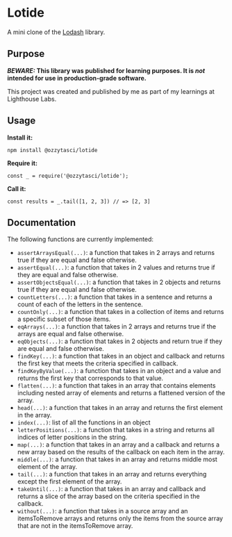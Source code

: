 # Lotide

A mini clone of the [Lodash](https://lodash.com) library.

## Purpose

**_BEWARE:_ This library was published for learning purposes. It is _not_ intended for use in production-grade software.**

This project was created and published by me as part of my learnings at Lighthouse Labs. 

## Usage

**Install it:**

`npm install @ozzytasci/lotide`

**Require it:**

`const _ = require('@ozzytasci/lotide');`

**Call it:**

`const results = _.tail([1, 2, 3]) // => [2, 3]`

## Documentation

The following functions are currently implemented:




* `assertArraysEqual(...)`: a function that takes in 2 arrays and returns true if they are equal and false otherwise.
* `assertEqual(...)`: a function that takes in 2 values and returns true if they are equal and false otherwise.
* `assertObjectsEqual(...)`: a function that takes in 2 objects and returns true if they are equal and false otherwise.
* `countLetters(...)`: a function that takes in a sentence and returns a count of each of the letters in the sentence.
* `countOnly(...)`: a function that takes in a collection of items and returns a specific subset of those items.
* `eqArrays(...)`: a function that takes in 2 arrays and returns true if the arrays are equal and false otherwise.
* `eqObjects(...)`: a function that takes in 2 objects and return true if they are equal and false otherwise.
* `findKey(...)`: a function that takes in an object and callback and returns the first key that meets the criteria specified in callback.
* `findKeyByValue(...)`: a function that takes in an object and a value and returns the first key that corresponds to that value.
* `flatten(...)`: a function that takes in an array that contains elements including nested array of elements and returns a flattened version of the array.
* `head(...)`: a function that takes in an array and returns the first element in the array.
* `index(...)`: list of all the functions in an object
* `letterPositions(...)`: a function that takes in a string and returns all indices of letter positions in the string.
* `map(...)`: a function that takes in an array and a callback and returns a new array based on the results of the callback on each item in the array.
* `middle(...)`: a function that takes in an array and returns middle most element of the array.
* `tail(...)`: a function that takes in an array and returns everything except the first element of the array.
* `takeUntil(...)`: a function that takes in an array and callback and returns a slice of the array based on the criteria specified in the callback.
* `without(...)`: a function that takes in a source array and an itemsToRemove arrays and returns only the items from the source array that are not in the itemsToRemove array.